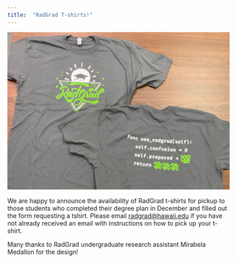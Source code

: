 ```yaml
---
title:  "RadGrad T-shirts!"
---
```


<img src="/img/radgrad-tshirt-2020.jpg"/>

We are happy to announce the availability of RadGrad t-shirts for pickup to those students who completed their degree plan in December and filled out the form requesting a tshirt.  Please email radgrad@hawaii.edu if you have not already received an email with instructions on how to pick up your t-shirt. 

Many thanks to RadGrad undergraduate research assistant Mirabela Medallon for the design!   



